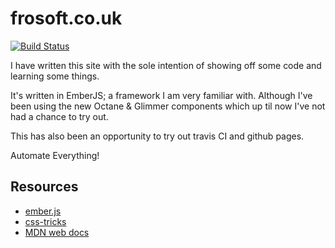 # frosoft.co.uk

[![Build Status](https://travis-ci.com/frosoft/hello.svg?branch=master)](https://travis-ci.com/frosoft/hello)

I have written this site with the sole intention of showing off some code and learning some things.

It's written in EmberJS; a framework I am very familiar with. Although I've been using the new Octane & Glimmer components
which up til now I've not had a chance to try out.

This has also been an opportunity to try out travis CI and github pages. 

Automate Everything!

## Resources

* [ember.js](https://emberjs.com/)
* [css-tricks](https://css-tricks.com/)
* [MDN web docs](https://developer.mozilla.org/)
